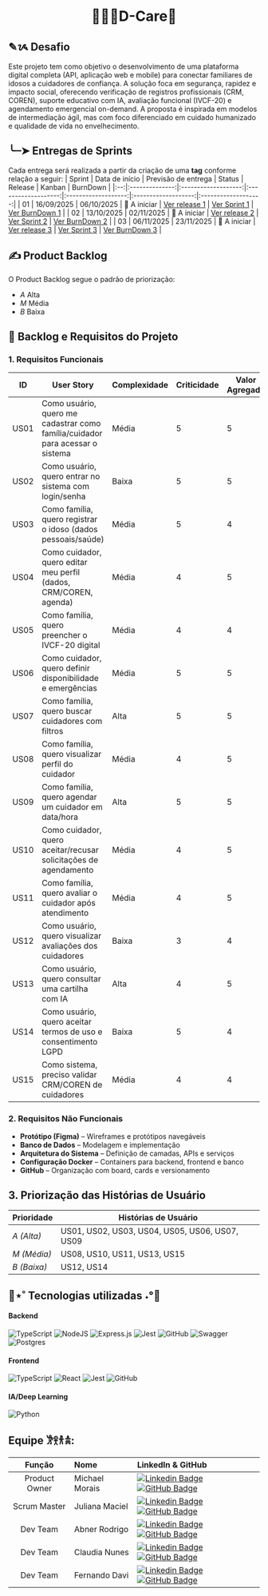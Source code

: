 <h1 align="center" style="border-bottom: none;">👨🏻‍⚕D-Care💓</h1>

## ✎ᝰ Desafio
Este projeto tem como objetivo o desenvolvimento de uma plataforma digital completa (API, aplicação web e mobile) para conectar familiares de idosos a cuidadores de confiança. A solução foca em segurança, rapidez e impacto social, oferecendo verificação de registros profissionais (CRM, COREN), suporte educativo com IA, avaliação funcional (IVCF-20) e agendamento emergencial on-demand. A proposta é inspirada em modelos de intermediação ágil, mas com foco diferenciado em cuidado humanizado e qualidade de vida no envelhecimento.


## ╰┈➤ Entregas de Sprints

 Cada entrega será realizada a partir da criação de uma **tag** conforme relação a seguir:
| Sprint | Data de início | Previsão de entrega | Status | Release | Kanban | BurnDown |
|:--:|:--------------:|:-------------------:|:-------------------:|:-------------------:|:-------------------:|:-------------------:|
| 01 | 16/09/2025 | 06/10/2025 | 🚧 A iniciar | [Ver release 1](https://github.com/DevsDomain/D-care/releases/tag/Sprint1) | [Ver Sprint 1](https://github.com/orgs/DevsDomain/projects/41/views/4) | [Ver BurnDown 1](https://github.com/DevsDomain/D-care) |
| 02 | 13/10/2025 | 02/11/2025 | 🚧 A iniciar | [Ver release 2](https://github.com/DevsDomain/D-care) | [Ver Sprint 2](https://github.com/DevsDomain/D-care) | [Ver BurnDown 2](https://github.com/DevsDomain/D-care) |
| 03 | 06/11/2025 | 23/11/2025 | 🚧 A iniciar | [Ver release 3](https://github.com/DevsDomain/D-care) | [Ver Sprint 3](https://github.com/DevsDomain/D-care) | [Ver BurnDown 3](https://github.com/DevsDomain/D-care) |


## ✍️ Product Backlog
O Product Backlog segue o padrão de priorização:
- *A* Alta
- *M* Média
- *B* Baixa


## 📌 Backlog e Requisitos do Projeto

### 1. Requisitos Funcionais

| ID   | User Story                                                                 | Complexidade | Criticidade | Valor Agregado | Status |
| ---- | -------------------------------------------------------------------------- | ------------- | ------------ | --------------- | ------ |
| US01 | Como usuário, quero me cadastrar como família/cuidador para acessar o sistema | Média        | 5            | 5               | To Do  |
| US02 | Como usuário, quero entrar no sistema com login/senha                        | Baixa        | 5            | 5               | To Do  |
| US03 | Como família, quero registrar o idoso (dados pessoais/saúde)                | Média        | 5            | 4               | To Do  |
| US04 | Como cuidador, quero editar meu perfil (dados, CRM/COREN, agenda)           | Média        | 4            | 5               | To Do  |
| US05 | Como família, quero preencher o IVCF-20 digital                             | Média        | 4            | 4               | To Do  |
| US06 | Como cuidador, quero definir disponibilidade e emergências                  | Média        | 5            | 5               | To Do  |
| US07 | Como família, quero buscar cuidadores com filtros                           | Alta         | 5            | 5               | To Do  |
| US08 | Como família, quero visualizar perfil do cuidador                           | Média        | 4            | 5               | To Do  |
| US09 | Como família, quero agendar um cuidador em data/hora                        | Alta         | 5            | 5               | To Do  |
| US10 | Como cuidador, quero aceitar/recusar solicitações de agendamento            | Média        | 4            | 5               | To Do  |
| US11 | Como família, quero avaliar o cuidador após atendimento                     | Média        | 4            | 5               | To Do  |
| US12 | Como usuário, quero visualizar avaliações dos cuidadores                    | Baixa        | 3            | 4               | To Do  |
| US13 | Como usuário, quero consultar uma cartilha com IA                           | Alta         | 4            | 5               | To Do  |
| US14 | Como usuário, quero aceitar termos de uso e consentimento LGPD              | Baixa        | 5            | 4               | To Do  |
| US15 | Como sistema, preciso validar CRM/COREN de cuidadores                       | Média        | 4            | 4               | To Do  |


### 2. Requisitos Não Funcionais

- **Protótipo (Figma)** – Wireframes e protótipos navegáveis
- **Banco de Dados** – Modelagem e implementação
- **Arquitetura do Sistema** – Definição de camadas, APIs e serviços
- **Configuração Docker** – Containers para backend, frontend e banco
- **GitHub** – Organização com board, cards e versionamento


## 3. Priorização das Histórias de Usuário

| Prioridade    | Histórias de Usuário                          |
| ------------- | --------------------------------------------- |
| *A (Alta)*    | US01, US02, US03, US04, US05, US06, US07, US09 |
| *M (Média)*   | US08, US10, US11, US13, US15                   |
| *B (Baixa)*   | US12, US14                                    |

## 👾⋆˚ Tecnologias utilizadas ˖°👾

#### Backend
![TypeScript](https://img.shields.io/badge/typescript-%23007ACC.svg?style=for-the-badge&logo=typescript&logoColor=white)
![NodeJS](https://img.shields.io/badge/node.js-6DA55F?style=for-the-badge&logo=node.js&logoColor=white)
![Express.js](https://img.shields.io/badge/express.js-%23404d59.svg?style=for-the-badge&logo=express&logoColor=%2361DAFB)
![Jest](https://img.shields.io/badge/Jest-blue?style=for-the-badge&logo=jest&logoColor=white)
![GitHub](https://img.shields.io/badge/GitHub-100000?style=for-the-badge&logo=github&logoColor=white)
![Swagger](https://img.shields.io/badge/Swagger-%2300B2A0.svg?style=for-the-badge&logo=swagger&logoColor=white)
![Postgres](https://img.shields.io/badge/postgres-%23316192.svg?style=for-the-badge&logo=postgresql&logoColor=white)

#### Frontend
![TypeScript](https://img.shields.io/badge/typescript-%23007ACC.svg?style=for-the-badge&logo=typescript&logoColor=white)
![React](https://img.shields.io/badge/react-%2320232a.svg?style=for-the-badge&logo=react&logoColor=%2361DAFB)
![Jest](https://img.shields.io/badge/Jest-blue?style=for-the-badge&logo=jest&logoColor=white)
![GitHub](https://img.shields.io/badge/GitHub-100000?style=for-the-badge&logo=github&logoColor=white)

#### IA/Deep Learning
![Python](https://img.shields.io/badge/Python-%2337769E.svg?style=for-the-badge&logo=python&logoColor=white)

<span id="equipe">

## Equipe 𐦂𖨆𐀪𖠋:

|    Função       | Nome             | LinkedIn & GitHub |
| :-------------: | :--------------- | :---------------- |
| Product Owner   | Michael Morais   | [![Linkedin Badge](https://img.shields.io/badge/Linkedin-blue?style=flat-square&logo=Linkedin&logoColor=white)](https://www.linkedin.com/in/michael-morais22/) [![GitHub Badge](https://img.shields.io/badge/GitHub-111217?style=flat-square&logo=github&logoColor=white)](https://github.com/itsmorais) |
| Scrum Master    | Juliana Maciel   | [![Linkedin Badge](https://img.shields.io/badge/Linkedin-blue?style=flat-square&logo=Linkedin&logoColor=white)](https://www.linkedin.com/in/juliana-maciel-manso) [![GitHub Badge](https://img.shields.io/badge/GitHub-111217?style=flat-square&logo=github&logoColor=white)](https://github.com/Jummanso) |
| Dev Team        | Abner Rodrigo    | [![Linkedin Badge](https://img.shields.io/badge/Linkedin-blue?style=flat-square&logo=Linkedin&logoColor=white)](https://www.linkedin.com/in/abnercosta97) [![GitHub Badge](https://img.shields.io/badge/GitHub-111217?style=flat-square&logo=github&logoColor=white)](https://github.com/abnercosta97) |
| Dev Team        | Claudia Nunes    | [![Linkedin Badge](https://img.shields.io/badge/Linkedin-blue?style=flat-square&logo=Linkedin&logoColor=white)](https://www.linkedin.com/in/claudia-nuness) [![GitHub Badge](https://img.shields.io/badge/GitHub-111217?style=flat-square&logo=github&logoColor=white)](https://github.com/Claudia-Nunes) |
| Dev Team        | Fernando Davi    | [![Linkedin Badge](https://img.shields.io/badge/Linkedin-blue?style=flat-square&logo=Linkedin&logoColor=white)](https://www.linkedin.com/in/fernando-davi-492842276) [![GitHub Badge](https://img.shields.io/badge/GitHub-111217?style=flat-square&logo=github&logoColor=white)](https://github.com/fnddavi) |




